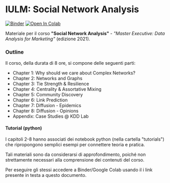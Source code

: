 # IULM: Social Network Analysis 
[![Binder](https://mybinder.org/badge_logo.svg)](https://mybinder.org/v2/gh/GiulioRossetti/IULM_Social_Network_Analysis_2021/HEAD)
[![Open In Colab](https://colab.research.google.com/assets/colab-badge.svg)](https://colab.research.google.com/github/GiulioRossetti/IULM_Social_Network_Analysis_2021/)

Materiale per il corso **"Social Network Analysis"** - *"Master Executive: Data Analysis for Marketing"* (edizione 2021).

### Outline

Il corso, della durata di 8 ore, si compone delle seguenti parti:

- Chapter 1: Why should we care about Complex Networks?
- Chapter 2: Networks and Graphs
- Chapter 3: Tie Strength & Resilience
- Chapter 4: Centrality & Assortative Mixing
- Chapter 5: Community Discovery
- Chapter 6: Link Prediction
- Chapter 7: Diffusion - Epidemics
- Chapter 8: Diffusion - Opinions
- Appendix: Case Studies @ KDD Lab

#### Tutorial (python)

I capitoli 2-8 hanno associati dei notebook python (nella cartella "tutorials") che ripropongono semplici esempi per connettere teoria e pratica.

Tali materiali sono da considerarsi di approfondimento, poiché non strettamente necessari alla comprensione dei contenuti del corso.

Per eseguire gli stessi accedere a Binder/Google Colab usando il i link presente in testa a questo documento.

